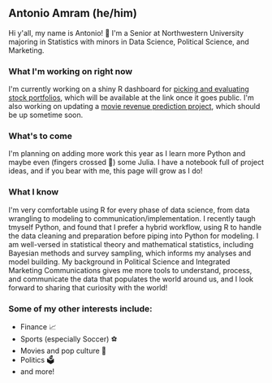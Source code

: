 ## Antonio Amram (he/him)
Hi y'all, my name is Antonio! 👋 I'm a Senior at Northwestern University majoring in Statistics with minors in Data Science, Political Science, and Marketing.

### What I'm working on right now
I'm currently working on a shiny R dashboard for [picking and evaluating stock portfolios](https://github.com/ajamram/stock_app), which will be available at the link once it goes public.
I'm also working on updating a [movie revenue prediction project](https://github.com/ajamram/movies_2021), which should be up sometime soon. 

### What's to come
I'm planning on adding more work this year as I learn more Python and maybe even (fingers crossed 🤞) some Julia.
I have a notebook full of project ideas, and if you bear with me, this page will grow as I do!

### What I know
I'm very comfortable using R for every phase of data science, from data wrangling to modeling to communication/implementation. I recently taugh tmyself Python, and found that I prefer a hybrid workflow, using R to handle the data cleaning and preparation before piping into Python for modeling. I am well-versed in statistical theory and mathematical statistics, including Bayesian methods and survey sampling, which informs my analyses and model building. My background in Political Science and Integrated Marketing Communications gives me more tools to understand, process, and communicate the data that populates the world around us, and I look forward to sharing that curiosity with the world!

### Some of my other interests include:
- Finance 📈
- Sports (especially Soccer) ⚽
- Movies and pop culture 🎥
- Politics 🗳️
- and more!
